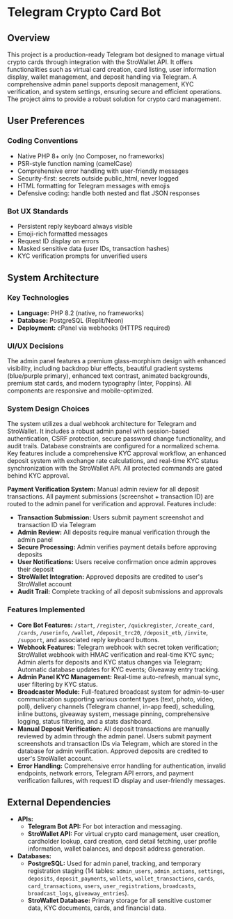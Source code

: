 # Telegram Crypto Card Bot

## Overview
This project is a production-ready Telegram bot designed to manage virtual crypto cards through integration with the StroWallet API. It offers functionalities such as virtual card creation, card listing, user information display, wallet management, and deposit handling via Telegram. A comprehensive admin panel supports deposit management, KYC verification, and system settings, ensuring secure and efficient operations. The project aims to provide a robust solution for crypto card management.

## User Preferences
### Coding Conventions
- Native PHP 8+ only (no Composer, no frameworks)
- PSR-style function naming (camelCase)
- Comprehensive error handling with user-friendly messages
- Security-first: secrets outside public_html, never logged
- HTML formatting for Telegram messages with emojis
- Defensive coding: handle both nested and flat JSON responses

### Bot UX Standards
- Persistent reply keyboard always visible
- Emoji-rich formatted messages
- Request ID display on errors
- Masked sensitive data (user IDs, transaction hashes)
- KYC verification prompts for unverified users

## System Architecture

### Key Technologies
- **Language:** PHP 8.2 (native, no frameworks)
- **Database:** PostgreSQL (Replit/Neon)
- **Deployment:** cPanel via webhooks (HTTPS required)

### UI/UX Decisions
The admin panel features a premium glass-morphism design with enhanced visibility, including backdrop blur effects, beautiful gradient systems (blue/purple primary), enhanced text contrast, animated backgrounds, premium stat cards, and modern typography (Inter, Poppins). All components are responsive and mobile-optimized.

### System Design Choices
The system utilizes a dual webhook architecture for Telegram and StroWallet. It includes a robust admin panel with session-based authentication, CSRF protection, secure password change functionality, and audit trails. Database constraints are configured for a normalized schema. Key features include a comprehensive KYC approval workflow, an enhanced deposit system with exchange rate calculations, and real-time KYC status synchronization with the StroWallet API. All protected commands are gated behind KYC approval.

**Payment Verification System:** Manual admin review for all deposit transactions. All payment submissions (screenshot + transaction ID) are routed to the admin panel for verification and approval. Features include:
- **Transaction Submission:** Users submit payment screenshot and transaction ID via Telegram
- **Admin Review:** All deposits require manual verification through the admin panel
- **Secure Processing:** Admin verifies payment details before approving deposits
- **User Notifications:** Users receive confirmation once admin approves their deposit
- **StroWallet Integration:** Approved deposits are credited to user's StroWallet account
- **Audit Trail:** Complete tracking of all deposit submissions and approvals

### Features Implemented
- **Core Bot Features:** `/start`, `/register`, `/quickregister`, `/create_card`, `/cards`, `/userinfo`, `/wallet`, `/deposit_trc20`, `/deposit_etb`, `/invite`, `/support`, and associated reply keyboard buttons.
- **Webhook Features:** Telegram webhook with secret token verification; StroWallet webhook with HMAC verification and real-time KYC sync; Admin alerts for deposits and KYC status changes via Telegram; Automatic database updates for KYC events; Giveaway entry tracking.
- **Admin Panel KYC Management:** Real-time auto-refresh, manual sync, user filtering by KYC status.
- **Broadcaster Module:** Full-featured broadcast system for admin-to-user communication supporting various content types (text, photo, video, poll), delivery channels (Telegram channel, in-app feed), scheduling, inline buttons, giveaway system, message pinning, comprehensive logging, status filtering, and a stats dashboard.
- **Manual Deposit Verification:** All deposit transactions are manually reviewed by admin through the admin panel. Users submit payment screenshots and transaction IDs via Telegram, which are stored in the database for admin verification. Approved deposits are credited to user's StroWallet account.
- **Error Handling:** Comprehensive error handling for authentication, invalid endpoints, network errors, Telegram API errors, and payment verification failures, with request ID display and user-friendly messages.

## External Dependencies

- **APIs:**
    - **Telegram Bot API:** For bot interaction and messaging.
    - **StroWallet API:** For virtual crypto card management, user creation, cardholder lookup, card creation, card detail fetching, user profile information, wallet balances, and deposit address generation.
- **Databases:**
    - **PostgreSQL:** Used for admin panel, tracking, and temporary registration staging (14 tables: `admin_users`, `admin_actions`, `settings`, `deposits`, `deposit_payments`, `wallets`, `wallet_transactions`, `cards`, `card_transactions`, `users`, `user_registrations`, `broadcasts`, `broadcast_logs`, `giveaway_entries`).
    - **StroWallet Database:** Primary storage for all sensitive customer data, KYC documents, cards, and financial data.